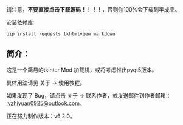 请注意，**不要直接点击下载源码！！！！**，否则你100%会下载到半成品。

安装依赖库:

    pip install requests tkhtmlview markdown

## 简介：

这是一个简易的tkinter Mod 加载机，或将考虑推出pyqt5版本。

具体用法请见 关于 -> 使用教程。

如果发现了 Bug，请点击 关于 -> 联系作者，或发送邮件到作者邮箱：lvzhiyuan0925@outlook.com。

正在努力制作版本：v6.2.0。

